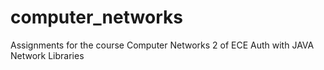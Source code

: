 # computer_networks
Assignments for the course Computer Networks 2 of ECE Auth with JAVA Network Libraries
